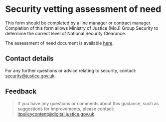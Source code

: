 # Security vetting assessment of need

This form should be completed by a line manager or contract manager. Completion of this form allows Ministry of Justice \(MoJ\) Group Security to determine the correct level of National Security Clearance.

The assessment of need document is available [here](./gs/security-vetting-assessment-need.doc).

## Contact details

For any further questions or advice relating to security, contact: [security@justice.gov.uk](mailto:security@justice.gov.uk).

## Feedback

> If you have any questions or comments about this guidance, such as suggestions for improvements, please contact: [itpolicycontent@digital.justice.gov.uk](mailto:itpolicycontent@digital.justice.gov.uk).

